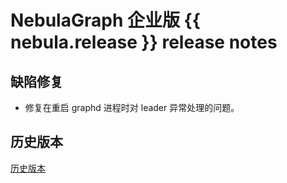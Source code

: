 # NebulaGraph 企业版 {{ nebula.release }} release notes

## 缺陷修复

- 修复在重启 graphd 进程时对 leader 异常处理的问题。

## 历史版本

[历史版本](https://www.nebula-graph.com.cn/tags/%E5%8F%91%E7%89%88%E8%AF%B4%E6%98%8E)


